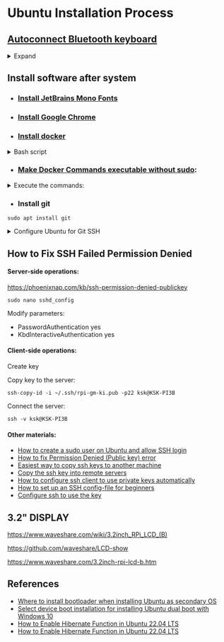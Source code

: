 # Ubuntu Installation Process


## [Autoconnect Bluetooth keyboard](https://askubuntu.com/questions/1450242/autoconnect-bluetooth-keyboard)
<details>
<summary>Expand</summary>
First, open Bluetooth settings and note the Bluetooth address of the device <br>(6 pairs of hexadecimal digits separated by colons, e.g. 70:F0:87:22:72:8E).

Enter command:
```
bluetoothctl
```

Enter the device's Bluetooth address:
```
trust 70:F0:87:22:72:8E
```

When the system confirms that it now trusts the device, enter exit:
```
exit
```

The next time you start, the device will connect automatically.
</details>



## Install software after system
- ### [Install JetBrains Mono Fonts](https://www.jetbrains.com/lp/mono/)
- ### [Install Google Chrome](google.com/chrome)
- ### [Install docker](https://docs.docker.com/engine/install/ubuntu/)
<details>

<summary>Bash script</summary>

```
sudo apt-get update
sudo apt-get install ca-certificates curl
sudo install -m 0755 -d /etc/apt/keyrings
sudo curl -fsSL https://download.docker.com/linux/ubuntu/gpg -o /etc/apt/keyrings/docker.asc
sudo chmod a+r /etc/apt/keyrings/docker.asc

echo \
  "deb [arch=$(dpkg --print-architecture) signed-by=/etc/apt/keyrings/docker.asc] https://download.docker.com/linux/ubuntu \
  $(. /etc/os-release && echo "$VERSION_CODENAME") stable" | \
  sudo tee /etc/apt/sources.list.d/docker.list > /dev/null
sudo apt-get update
```
</details>


- ### [Make Docker Commands executable without sudo](https://medium.com/devops-technical-notes-and-manuals/how-to-execute-docker-commands-without-sudo-in-ubuntu-22-04-command-line-tutorial-3d0f24aefbf7):

<details>

<summary>Execute the commands:</summary>

- Check if Docker itself is working
```
sudo docker run hello-world
```

- Check if Docker does not work without sudo
```
sudo docker images
```

- Add the docker group (it might already exist):
```
sudo groupadd docker
```

- Add the connected user “$USER” to the docker group
```
sudo gpasswd -a $USER docker
```

- Activate the changes to group
```
newgrp docker
```

- Test the result
```
sudo docker images
```
</details>

- ### Install git
```
sudo apt install git
```
<details>



- ### Install Docker Buildx service
```
sudo apt install docker-buildx
```

- ### Install Docker Compose
```
sudo apt  install docker-compose
```

- ### Install Developer Tools
```
sudo apt-get install -y g++ make
```

- ### Install Telegram Desktop
```
sudo snap install telegram-desktop
```



<summary>Configure Ubuntu for Git SSH</summary>

#### The configuration steps:
- Read [Generating a new SSH key and adding it to the ssh-agent](https://docs.github.com/en/enterprise-cloud@latest/authentication/connecting-to-github-with-ssh/generating-a-new-ssh-key-and-adding-it-to-the-ssh-agent)
- Read [Adding a new SSH key to your GitHub account](https://docs.github.com/en/enterprise-cloud@latest/authentication/connecting-to-github-with-ssh/adding-a-new-ssh-key-to-your-github-account)
- ```cd /home/ksk/.ssh``` - Go to the directory where SSH keys are
- ```ssh-keygen -t ed25519 -C "yourname@gmail.com"``` - Create key (specify key file name and password for the key
- ```ls -al``` - See new key files
- ```eval "$(ssh-agent -s)"``` - Ensure that agent is working
- ```ssh-add ~/.ssh/keyfilename``` - Register the key
- ```cat keyfilename``` - Copy keys to GitHub
- Go to [your GitHub SSH keys](https://github.com/settings/keys) and register your key
- ```git config --global user.email "yourname@gmail.com"``` - Configure your email
- ```git config --global user.name "Stanislav Kiselevskii"``` - Configure your Name and Last Name
- 
- ```git config pull.ff only``` - this is good
- ```git config pull.rebase true``` - not recommended
- ```git config pull.rebase false``` - not recommended
- 
- Read [Authentication Failure on Github even after adding SSH key]()https://stackoverflow.com/questions/17580261/authentication-failure-on-github-even-after-adding-ssh-key
- ```git remote -v```
- ```git remote set-url origin ssh://git@github.com/K-S-K/CCSS.git/```
- ```git remote -v```

</details>




## How to Fix SSH Failed Permission Denied


#### Server-side operations: 
https://phoenixnap.com/kb/ssh-permission-denied-publickey
```
sudo nano sshd_config
```
Modify parameters:
- PasswordAuthentication yes
- KbdInteractiveAuthentication yes


#### Client-side operations:

Create key

Copy key to the server:
```
ssh-copy-id -i ~/.ssh/rpi-gm-ki.pub -p22 ksk@KSK-PI3B
```

Connect the server:
```
ssh -v ksk@KSK-PI3B
```

#### Other materials:
- [How to create a sudo user on Ubuntu and allow SSH login](https://thucnc.medium.com/how-to-create-a-sudo-user-on-ubuntu-and-allow-ssh-login-20e28065d9ff)
- [How to fix Permission Denied (Public key) error](https://askubuntu.com/questions/337757/how-to-fix-permission-denied-public-key-error)
- [Easiest way to copy ssh keys to another machine](https://askubuntu.com/questions/4830/easiest-way-to-copy-ssh-keys-to-another-machine)
- [Copy the ssh key into remote servers](https://medium.com/@anshulganvir/copy-the-ssh-key-into-remote-servers-3416f13cca47)
- [How to configure ssh client to use private keys automatically](https://serverfault.com/questions/262626/how-to-configure-ssh-client-to-use-private-keys-automatically)
- [How to set up an SSH config-file for beginners](https://stackoverflow.com/questions/56287059/how-to-set-up-an-ssh-config-file-for-beginners)
- [Configure ssh to use the key](https://askubuntu.com/questions/311558/ssh-permission-denied-publickey)




## 3.2" DISPLAY

https://www.waveshare.com/wiki/3.2inch_RPi_LCD_(B)

https://github.com/waveshare/LCD-show

https://www.waveshare.com/3.2inch-rpi-lcd-b.htm




## References
- [Where to install bootloader when installing Ubuntu as secondary OS](https://askubuntu.com/questions/219514/where-to-install-bootloader-when-installing-ubuntu-as-secondary-os)
- [Select device boot installation for installing Ubuntu dual boot with Windows 10](https://askubuntu.com/questions/1314321/select-device-boot-installation-for-installing-ubuntu-dual-boot-with-windows-10)
- [How to Enable Hibernate Function in Ubuntu 22.04 LTS](https://askubuntu.com/questions/1240123/how-to-enable-the-hibernate-option-in-ubuntu-20-04)
- [How to Enable Hibernate Function in Ubuntu 22.04 LTS](https://ubuntuhandbook.org/index.php/2021/08/enable-hibernate-ubuntu-21-10/)

